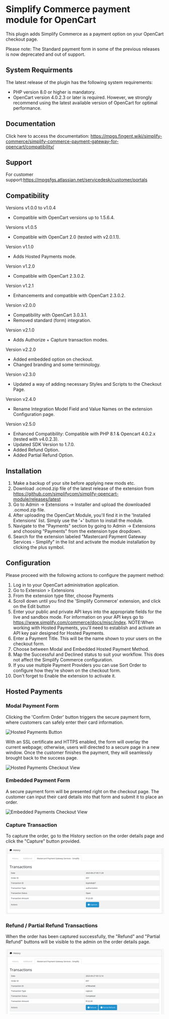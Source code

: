 # Simplify Commerce payment module for OpenCart

This plugin adds Simplify Commerce as a payment option on your OpenCart checkout page.

Please note: The Standard payment form in some of the previous releases is now deprecated and out of support.

## System Requirments

The latest release of the plugin has the following system requirements:

- PHP version 8.0 or higher is mandatory.
- OpenCart version 4.0.2.3 or later is required. However, we strongly recommend using the latest available version of OpenCart for optimal performance.

## Documentation

Click here to access the documentation: https://mpgs.fingent.wiki/simplify-commerce/simplify-commerce-payment-gateway-for-opencart/compatibility/

## Support

For customer support:https://mpgsfgs.atlassian.net/servicedesk/customer/portals

## Compatibility
Versions v1.0.0 to v1.0.4
- Compatible with OpenCart versions up to 1.5.6.4.

Versions v1.0.5
- Compatible with OpenCart 2.0 (tested with v2.0.1.1).

Version v1.1.0
- Adds Hosted Payments mode.

Version v1.2.0
- Compatible with OpenCart 2.3.0.2.

Version v1.2.1
- Enhancements and compatible with OpenCart 2.3.0.2.

Version v2.0.0
- Compatibility with OpenCart 3.0.3.1.
- Removed standard (form) integration.

Version v2.1.0
- Adds Authorize + Capture transaction modes.

Version v2.2.0
- Added embedded option on checkout.
- Changed branding and some terminology.

Version v2.3.0
- Updated a way of adding necessary Styles and Scripts to the Checkout Page.

Version v2.4.0
- Rename Integration Model Field and Value Names on the extension Configuration page.

Version v2.5.0
- Enhanced Compatibility: Compatible with PHP 8.1 & Opencart 4.0.2.x (tested with v4.0.2.3).
- Updated SDK Version to 1.7.0.
- Added Refund Option.
- Added Partial Refund Option.

## Installation
1. Make a backup of your site before applying new mods etc.
2. Download .ocmod.zip file of the latest release of the extension from https://github.com/simplifycom/simplify-opencart-module/releases/latest
3. Go to Admin → Extensions → Installer and upload the downloaded .ocmod.zip file.
4. After uploading the OpenCart Module, you'll find it in the 'Installed Extensions' list. Simply use the '+' button to install the module.
5. Navigate to the "Payments" section by going to Admin → Extensions and choosing "Payments" from the extension type dropdown.
6. Search for the extension labeled "Mastercard Payment Gateway Services - Simplify" in the list and activate the module installation by clicking the plus symbol.

## Configuration
Please proceed with the following actions to configure the payment method:

1. Log in to your OpenCart administration application.
2. Go to Extension > Extensions
3. From the extension type filter, choose Payments
4. Scroll down until you find the 'Simplify Commerce' extension, and click on the Edit button
5. Enter your public and private API keys into the appropriate fields for the live and sandbox mode. For information on your API keys go to https://www.simplify.com/commerce/docs/misc/index. NOTE:When working with Hosted Payments, you'll need to establish and activate an API key pair designed for Hosted Payments.
6. Enter a Payment Title. This will be the name shown to your users on the checkout form.
7. Choose between Modal and Embedded Hosted Payment Method.  
8. Map the Successful and Declined status to suit your workflow. This does not affect the Simplify Commerce configuration.
9. If you use multiple Payment Providers you can use Sort Order to configure how they're shown on the checkout form.
10. Don't forget to Enable the extension to activate it.

## Hosted Payments

### Modal Payment Form

Clicking the 'Confirm Order' button triggers the secure payment form, where customers can safely enter their card information.

![Hosted Payments Button](docs/hp1.png "Hosted Payments Button")

With an SSL certificate and HTTPS enabled, the form will overlay the current webpage; otherwise, users will directed to a secure page in a new window. Once the customer finishes the payment, they will seamlessly brought back to the success page.

![Hosted Payments Checkout View](docs/hp2.png "Hosted Payments Checkout View")

### Embedded Payment Form

A secure payment form will be presented right on the checkout page. The customer can input their card details into that form and submit it to place an order.

![Embedded Payments Checkout View](docs/ep1.png "Embedded Payments Checkout View")

### Capture Transaction

To capture the order, go to the History section on the order details page and click the "Capture" button provided.

![Embedded Payments Checkout View](docs/capture.png "Embedded Payments Checkout View")

### Refund / Partial Refund Transactions

When the order has been captured successfully, the "Refund" and "Partial Refund" buttons will be visible to the admin on the order details page.

![Embedded Payments Checkout View](docs/refunds.png "Embedded Payments Checkout View")